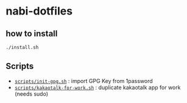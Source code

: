 # nabi-dotfiles

## how to install

```bash
./install.sh
```

## Scripts

- [`scripts/init-gpg.sh`](./scripts/init-gpg.sh) : import GPG Key from 1password
- [`scripts/kakaotalk-for-work.sh`](./scripts/kakaotalk-for-work.sh) : duplicate kakaotalk app for work (needs sudo)
